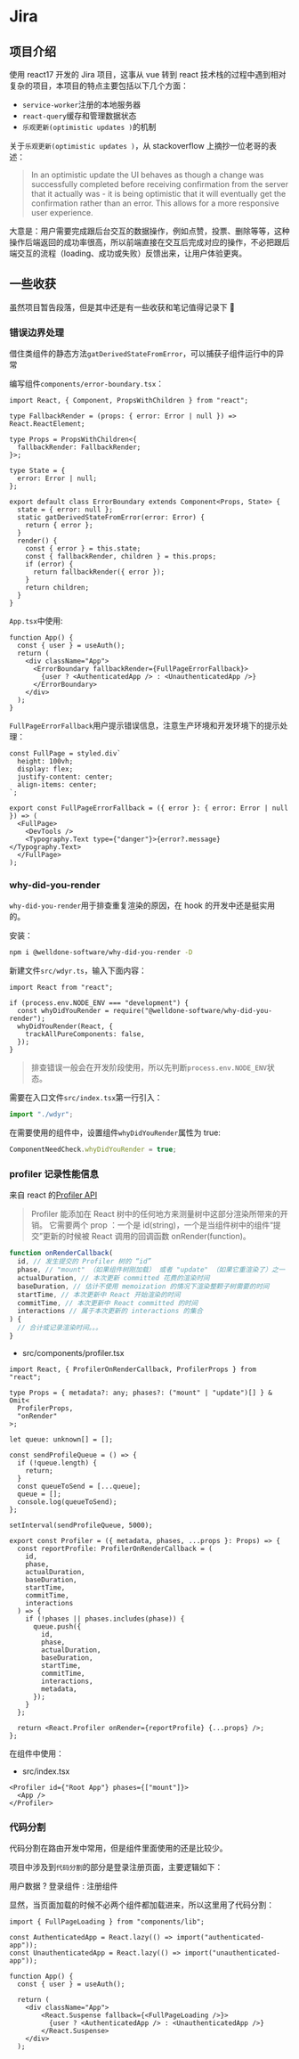 # Jira

## 项目介绍

使用 react17 开发的 Jira 项目，这事从 vue 转到 react 技术栈的过程中遇到相对复杂的项目，本项目的特点主要包括以下几个方面：

- `service-worker`注册的本地服务器
- `react-query`缓存和管理数据状态
- `乐观更新(optimistic updates )`的机制

关于`乐观更新(optimistic updates )`，从 stackoverflow 上摘抄一位老哥的表述：

> In an optimistic update the UI behaves as though a change was successfully completed before receiving confirmation from the server that it actually was - it is being optimistic that it will eventually get the confirmation rather than an error. This allows for a more responsive user experience.

大意是：用户需要完成跟后台交互的数据操作，例如点赞，投票、删除等等，这种操作后端返回的成功率很高，所以前端直接在交互后完成对应的操作，不必把跟后端交互的流程（loading、成功或失败）反馈出来，让用户体验更爽。

## 一些收获

虽然项目暂告段落，但是其中还是有一些收获和笔记值得记录下 📝

### 错误边界处理

借住类组件的静态方法`gatDerivedStateFromError`，可以捕获子组件运行中的异常

编写组件`components/error-boundary.tsx`：

```tsx
import React, { Component, PropsWithChildren } from "react";

type FallbackRender = (props: { error: Error | null }) => React.ReactElement;

type Props = PropsWithChildren<{
  fallbackRender: FallbackRender;
}>;

type State = {
  error: Error | null;
};

export default class ErrorBoundary extends Component<Props, State> {
  state = { error: null };
  static gatDerivedStateFromError(error: Error) {
    return { error };
  }
  render() {
    const { error } = this.state;
    const { fallbackRender, children } = this.props;
    if (error) {
      return fallbackRender({ error });
    }
    return children;
  }
}
```

`App.tsx`中使用:

```tsx
function App() {
  const { user } = useAuth();
  return (
    <div className="App">
      <ErrorBoundary fallbackRender={FullPageErrorFallback}>
        {user ? <AuthenticatedApp /> : <UnauthenticatedApp />}
      </ErrorBoundary>
    </div>
  );
}
```

`FullPageErrorFallback`用户提示错误信息，注意生产环境和开发环境下的提示处理：

```tsx
const FullPage = styled.div`
  height: 100vh;
  display: flex;
  justify-content: center;
  align-items: center;
`;

export const FullPageErrorFallback = ({ error }: { error: Error | null }) => (
  <FullPage>
    <DevTools />
    <Typography.Text type={"danger"}>{error?.message}</Typography.Text>
  </FullPage>
);
```

### why-did-you-render

`why-did-you-render`用于排查重复渲染的原因，在 hook 的开发中还是挺实用的。

安装：

```sh
npm i @welldone-software/why-did-you-render -D
```

新建文件`src/wdyr.ts`，输入下面内容：

```tsx
import React from "react";

if (process.env.NODE_ENV === "development") {
  const whyDidYouRender = require("@welldone-software/why-did-you-render");
  whyDidYouRender(React, {
    trackAllPureComponents: false,
  });
}
```

> 排查错误一般会在开发阶段使用，所以先判断`process.env.NODE_ENV`状态。

需要在入口文件`src/index.tsx`第一行引入：

```ts
import "./wdyr";
```

在需要使用的组件中，设置组件`whyDidYouRender`属性为 true:

```ts
ComponentNeedCheck.whyDidYouRender = true;
```

### profiler 记录性能信息

来自 react 的[Profiler API](https://reactjs.bootcss.com/docs/profiler.html)

> Profiler 能添加在 React 树中的任何地方来测量树中这部分渲染所带来的开销。 它需要两个 prop ：一个是 id(string)，一个是当组件树中的组件“提交”更新的时候被 React 调用的回调函数 onRender(function)。

```js
function onRenderCallback(
  id, // 发生提交的 Profiler 树的 “id”
  phase, // "mount" （如果组件树刚加载） 或者 "update" （如果它重渲染了）之一
  actualDuration, // 本次更新 committed 花费的渲染时间
  baseDuration, // 估计不使用 memoization 的情况下渲染整颗子树需要的时间
  startTime, // 本次更新中 React 开始渲染的时间
  commitTime, // 本次更新中 React committed 的时间
  interactions // 属于本次更新的 interactions 的集合
) {
  // 合计或记录渲染时间。。。
}
```

- src/components/profiler.tsx

```tsx
import React, { ProfilerOnRenderCallback, ProfilerProps } from "react";

type Props = { metadata?: any; phases?: ("mount" | "update")[] } & Omit<
  ProfilerProps,
  "onRender"
>;

let queue: unknown[] = [];

const sendProfileQueue = () => {
  if (!queue.length) {
    return;
  }
  const queueToSend = [...queue];
  queue = [];
  console.log(queueToSend);
};

setInterval(sendProfileQueue, 5000);

export const Profiler = ({ metadata, phases, ...props }: Props) => {
  const reportProfile: ProfilerOnRenderCallback = (
    id,
    phase,
    actualDuration,
    baseDuration,
    startTime,
    commitTime,
    interactions
  ) => {
    if (!phases || phases.includes(phase)) {
      queue.push({
        id,
        phase,
        actualDuration,
        baseDuration,
        startTime,
        commitTime,
        interactions,
        metadata,
      });
    }
  };

  return <React.Profiler onRender={reportProfile} {...props} />;
};
```

在组件中使用：

- src/index.tsx

```tsx
<Profiler id={"Root App"} phases={["mount"]}>
  <App />
</Profiler>
```

### 代码分割

代码分割在路由开发中常用，但是组件里面使用的还是比较少。

项目中涉及到`代码分割`的部分是登录注册页面，主要逻辑如下：

用户数据 ? 登录组件 : 注册组件

显然，当页面加载的时候不必两个组件都加载进来，所以这里用了代码分割：

```tsx
import { FullPageLoading } from "components/lib";

const AuthenticatedApp = React.lazy(() => import("authenticated-app"));
const UnauthenticatedApp = React.lazy(() => import("unauthenticated-app"));

function App() {
  const { user } = useAuth();

  return (
    <div className="App">
        <React.Suspense fallback={<FullPageLoading />}>
          {user ? <AuthenticatedApp /> : <UnauthenticatedApp />}
        </React.Suspense>
    </div>
  );
```
